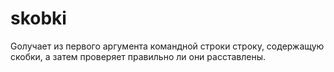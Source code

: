 # skobki
Gолучает из первого аргумента командной строки строку, содержащую скобки, а затем проверяет правильно ли они расставлены.
